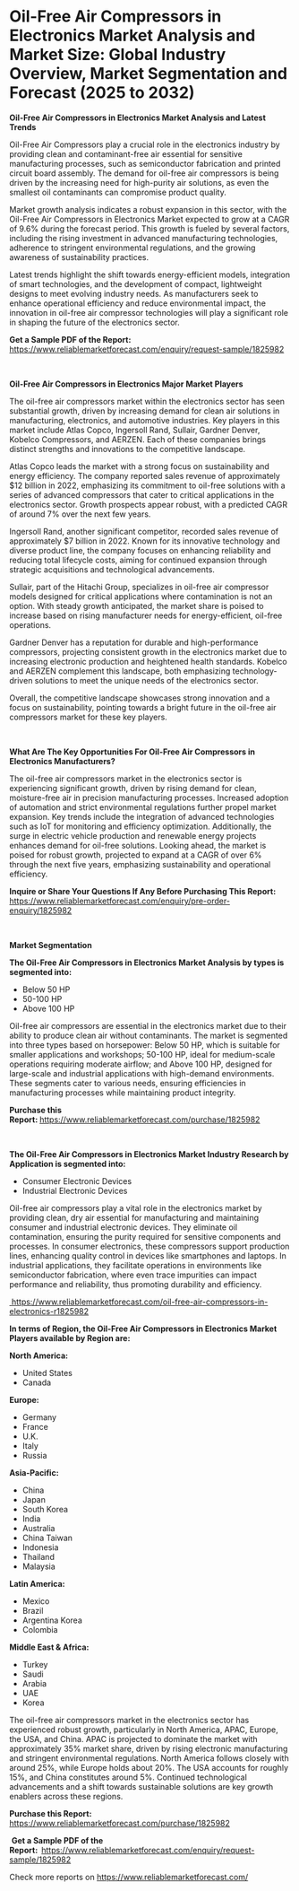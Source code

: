 <p><h1>Oil-Free Air Compressors in Electronics Market Analysis and Market Size: Global Industry Overview, Market Segmentation and Forecast (2025 to 2032)</h1></p><p><strong>Oil-Free Air Compressors in Electronics Market Analysis and Latest Trends</strong></p>
<p><p>Oil-Free Air Compressors play a crucial role in the electronics industry by providing clean and contaminant-free air essential for sensitive manufacturing processes, such as semiconductor fabrication and printed circuit board assembly. The demand for oil-free air compressors is being driven by the increasing need for high-purity air solutions, as even the smallest oil contaminants can compromise product quality. </p><p>Market growth analysis indicates a robust expansion in this sector, with the Oil-Free Air Compressors in Electronics Market expected to grow at a CAGR of 9.6% during the forecast period. This growth is fueled by several factors, including the rising investment in advanced manufacturing technologies, adherence to stringent environmental regulations, and the growing awareness of sustainability practices. </p><p>Latest trends highlight the shift towards energy-efficient models, integration of smart technologies, and the development of compact, lightweight designs to meet evolving industry needs. As manufacturers seek to enhance operational efficiency and reduce environmental impact, the innovation in oil-free air compressor technologies will play a significant role in shaping the future of the electronics sector.</p></p>
<p><strong>Get a Sample PDF of the Report:&nbsp;</strong> <a href="https://www.reliablemarketforecast.com/enquiry/request-sample/1825982?utm_campaign=2212&utm_medium=2&utm_source=Github&utm_content=ia&utm_term=28022025&utm_id=oil-free-air-compressors-in-electronics">https://www.reliablemarketforecast.com/enquiry/request-sample/1825982</a></p>
<p>&nbsp;</p>
<p><strong>Oil-Free Air Compressors in Electronics Major Market Players</strong></p>
<p><p>The oil-free air compressors market within the electronics sector has seen substantial growth, driven by increasing demand for clean air solutions in manufacturing, electronics, and automotive industries. Key players in this market include Atlas Copco, Ingersoll Rand, Sullair, Gardner Denver, Kobelco Compressors, and AERZEN. Each of these companies brings distinct strengths and innovations to the competitive landscape.</p><p>Atlas Copco leads the market with a strong focus on sustainability and energy efficiency. The company reported sales revenue of approximately $12 billion in 2022, emphasizing its commitment to oil-free solutions with a series of advanced compressors that cater to critical applications in the electronics sector. Growth prospects appear robust, with a predicted CAGR of around 7% over the next few years.</p><p>Ingersoll Rand, another significant competitor, recorded sales revenue of approximately $7 billion in 2022. Known for its innovative technology and diverse product line, the company focuses on enhancing reliability and reducing total lifecycle costs, aiming for continued expansion through strategic acquisitions and technological advancements.</p><p>Sullair, part of the Hitachi Group, specializes in oil-free air compressor models designed for critical applications where contamination is not an option. With steady growth anticipated, the market share is poised to increase based on rising manufacturer needs for energy-efficient, oil-free operations.</p><p>Gardner Denver has a reputation for durable and high-performance compressors, projecting consistent growth in the electronics market due to increasing electronic production and heightened health standards. Kobelco and AERZEN complement this landscape, both emphasizing technology-driven solutions to meet the unique needs of the electronics sector.</p><p>Overall, the competitive landscape showcases strong innovation and a focus on sustainability, pointing towards a bright future in the oil-free air compressors market for these key players.</p></p>
<p>&nbsp;</p>
<p><strong>What Are The Key Opportunities For Oil-Free Air Compressors in Electronics Manufacturers?</strong></p>
<p><p>The oil-free air compressors market in the electronics sector is experiencing significant growth, driven by rising demand for clean, moisture-free air in precision manufacturing processes. Increased adoption of automation and strict environmental regulations further propel market expansion. Key trends include the integration of advanced technologies such as IoT for monitoring and efficiency optimization. Additionally, the surge in electric vehicle production and renewable energy projects enhances demand for oil-free solutions. Looking ahead, the market is poised for robust growth, projected to expand at a CAGR of over 6% through the next five years, emphasizing sustainability and operational efficiency.</p></p>
<p><strong>Inquire or Share Your Questions If Any Before Purchasing This Report:</strong> <a href="https://www.reliablemarketforecast.com/enquiry/pre-order-enquiry/1825982?utm_campaign=2212&utm_medium=2&utm_source=Github&utm_content=ia&utm_term=28022025&utm_id=oil-free-air-compressors-in-electronics">https://www.reliablemarketforecast.com/enquiry/pre-order-enquiry/1825982</a></p>
<p>&nbsp;</p>
<p><strong>Market Segmentation</strong></p>
<p><strong>The Oil-Free Air Compressors in Electronics Market Analysis by types is segmented into:</strong></p>
<p><ul><li>Below 50 HP</li><li>50-100 HP</li><li>Above 100 HP</li></ul></p>
<p><p>Oil-free air compressors are essential in the electronics market due to their ability to produce clean air without contaminants. The market is segmented into three types based on horsepower: Below 50 HP, which is suitable for smaller applications and workshops; 50-100 HP, ideal for medium-scale operations requiring moderate airflow; and Above 100 HP, designed for large-scale and industrial applications with high-demand environments. These segments cater to various needs, ensuring efficiencies in manufacturing processes while maintaining product integrity.</p></p>
<p><strong>Purchase this Report:&nbsp;</strong><a href="https://www.reliablemarketforecast.com/purchase/1825982?utm_campaign=2212&utm_medium=2&utm_source=Github&utm_content=ia&utm_term=28022025&utm_id=oil-free-air-compressors-in-electronics">https://www.reliablemarketforecast.com/purchase/1825982</a></p>
<p>&nbsp;</p>
<p><strong>The Oil-Free Air Compressors in Electronics Market Industry Research by Application is segmented into:</strong></p>
<p><ul><li>Consumer Electronic Devices</li><li>Industrial Electronic Devices</li></ul></p>
<p><p>Oil-free air compressors play a vital role in the electronics market by providing clean, dry air essential for manufacturing and maintaining consumer and industrial electronic devices. They eliminate oil contamination, ensuring the purity required for sensitive components and processes. In consumer electronics, these compressors support production lines, enhancing quality control in devices like smartphones and laptops. In industrial applications, they facilitate operations in environments like semiconductor fabrication, where even trace impurities can impact performance and reliability, thus promoting durability and efficiency.</p></p>
<p><a href="https://www.reliablemarketforecast.com/oil-free-air-compressors-in-electronics-r1825982?utm_campaign=2212&utm_medium=2&utm_source=Github&utm_content=ia&utm_term=28022025&utm_id=oil-free-air-compressors-in-electronics">&nbsp;https://www.reliablemarketforecast.com/oil-free-air-compressors-in-electronics-r1825982</a></p>
<p><strong>In terms of Region, the Oil-Free Air Compressors in Electronics Market Players available by Region are:</strong></p>
<p>
    <p> <strong> North America: </strong>
        <ul>
            <li>United States</li>
            <li>Canada</li>
        </ul>
        </p> 
    <p> <strong> Europe: </strong>
        <ul>
            <li>Germany</li>
            <li>France</li>
            <li>U.K.</li>
            <li>Italy</li>
            <li>Russia</li>
        </ul>
        </p> 
    <p> <strong> Asia-Pacific: </strong>
        <ul>
            <li>China</li>
            <li>Japan</li>
            <li>South Korea</li>
            <li>India</li>
            <li>Australia</li>
            <li>China Taiwan</li>
            <li>Indonesia</li>
            <li>Thailand</li>
            <li>Malaysia</li>
        </ul>
        </p> 
    <p> <strong> Latin America: </strong>
        <ul>
            <li>Mexico</li>
            <li>Brazil</li>
            <li>Argentina Korea</li>
            <li>Colombia</li>
        </ul>
        </p> 
    <p> <strong> Middle East & Africa: </strong>
        <ul>
            <li>Turkey</li>
            <li>Saudi</li>
            <li>Arabia</li>
            <li>UAE</li>
            <li>Korea</li>
        </ul>
    </p>
    </p>
<p><p>The oil-free air compressors market in the electronics sector has experienced robust growth, particularly in North America, APAC, Europe, the USA, and China. APAC is projected to dominate the market with approximately 35% market share, driven by rising electronic manufacturing and stringent environmental regulations. North America follows closely with around 25%, while Europe holds about 20%. The USA accounts for roughly 15%, and China constitutes around 5%. Continued technological advancements and a shift towards sustainable solutions are key growth enablers across these regions.</p></p>
<p><strong>Purchase this Report: </strong><a href="https://www.reliablemarketforecast.com/purchase/1825982?utm_campaign=2212&utm_medium=2&utm_source=Github&utm_content=ia&utm_term=28022025&utm_id=oil-free-air-compressors-in-electronics">https://www.reliablemarketforecast.com/purchase/1825982</a></p>
<p>&nbsp;<strong>Get a Sample PDF of the Report:&nbsp;&nbsp;</strong><a href="https://www.reliablemarketforecast.com/enquiry/request-sample/1825982?utm_campaign=2212&utm_medium=2&utm_source=Github&utm_content=ia&utm_term=28022025&utm_id=oil-free-air-compressors-in-electronics">https://www.reliablemarketforecast.com/enquiry/request-sample/1825982</a></p>
<p><strong></strong></p>
<p>Check more reports on <a href="https://www.reliablemarketforecast.com/?utm_campaign=2212&utm_medium=2&utm_source=Github&utm_content=ia&utm_term=28022025&utm_id=oil-free-air-compressors-in-electronics">https://www.reliablemarketforecast.com/</a></p>